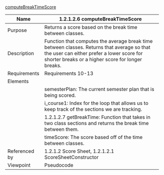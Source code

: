 [computeBreakTimeScore](TeamTwoFiles/1.2.1.2.6computeBreakTimeScore.txt)

| Name | 1.2.1.2.6 computeBreakTimeScore |
| ----------- | ----------- |
| Purpose | Returns a score based on the break time between classes. |
| Description | Function that computes the average break time between classes. Returns that average so that the user can either prefer a lower score for shorter breaks or a higher score for longer breaks.  |
| Requirements | 	Requirements 10-13 |
| Elements |
| | semesterPlan: The current semester plan that is being scored. |
| | i_course1: Index for the loop that allows us to keep track of the sections we are tracking. |
| | 1.2.1.2.7 getBreakTime: Function that takes in two class sections and returns the break time between them. |
| | timeScore: The score based off of the time between classes.  |
| Referenced by | 1.2.1.2 Score Sheet, 1.2.1.2.1 ScoreSheetConstructor  |
| Viewpoint | Pseudocode

